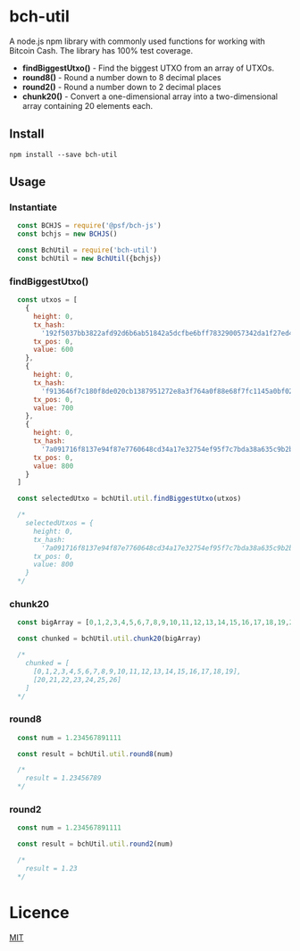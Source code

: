 # bch-util

A node.js npm library with commonly used functions for working with Bitcoin Cash.
The library has 100% test coverage.

- **findBiggestUtxo()** - Find the biggest UTXO from an array of UTXOs.
- **round8()** - Round a number down to 8 decimal places
- **round2()** - Round a number down to 2 decimal places
- **chunk20()** - Convert a one-dimensional array into a two-dimensional array containing 20 elements each.

## Install
`npm install --save bch-util`

## Usage

### Instantiate
```javascript
  const BCHJS = require('@psf/bch-js')
  const bchjs = new BCHJS()

  const BchUtil = require('bch-util')
  const bchUtil = new BchUtil({bchjs})
```

### findBiggestUtxo()
```javascript
  const utxos = [
    {
      height: 0,
      tx_hash:
        '192f5037bb3822afd92d6b6ab51842a5dcfbe6bff783290057342da1f27ed414',
      tx_pos: 0,
      value: 600
    },
    {
      height: 0,
      tx_hash:
        'f913646f7c180f8de020cb1387951272e8a3f764a0f88e68f7fc1145a0bf02e9',
      tx_pos: 0,
      value: 700
    },
    {
      height: 0,
      tx_hash:
        '7a091716f8137e94f87e7760648cd34a17e32754ef95f7c7bda38a635c9b2b1b',
      tx_pos: 0,
      value: 800
    }
  ]

  const selectedUtxo = bchUtil.util.findBiggestUtxo(utxos)

  /*
    selectedUtxos = {
      height: 0,
      tx_hash:
        '7a091716f8137e94f87e7760648cd34a17e32754ef95f7c7bda38a635c9b2b1b',
      tx_pos: 0,
      value: 800
    }
  */
```

### chunk20

```javascript
  const bigArray = [0,1,2,3,4,5,6,7,8,9,10,11,12,13,14,15,16,17,18,19,20,21,22,23,24,25,26]

  const chunked = bchUtil.util.chunk20(bigArray)

  /*
    chunked = [
      [0,1,2,3,4,5,6,7,8,9,10,11,12,13,14,15,16,17,18,19],
      [20,21,22,23,24,25,26]
    ]
  */
```

### round8

```javascript
  const num = 1.234567891111

  const result = bchUtil.util.round8(num)

  /*
    result = 1.23456789
  */
```

### round2
```javascript
  const num = 1.234567891111

  const result = bchUtil.util.round2(num)

  /*
    result = 1.23
  */
```

# Licence
[MIT](LICENSE.md)
